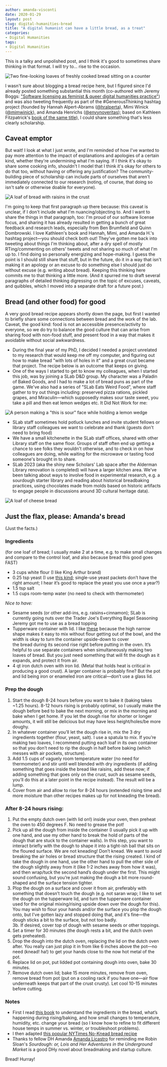 ```yaml
---
author: amanda-visconti
date: 2020-01-29
layout: post
slug: digital-humanities-bread
title: "A digital humanist can have a little bread, as a treat"
categories:
- Digital Humanities
tags:
- Digital Humanities
---
```

This is a talky and unpolished post, and I think it's good to sometimes share thinking in that format. I will try to... rise to the occasion.

![Two fine-looking loaves of freshly cooked bread sitting on a counter](https://raw.githubusercontent.com/scholarslab/scholarslab.org/master/assets/post-media/2020-01-29-bread1.jpg)

I wasn't sure about blogging a bread recipe here, but I figured since I'd already posted something substantial this month (co-authored with Jeremy Boggs: ["Software licensing as feminist & queer digital humanities practice"](https://scholarslab.lib.virginia.edu/blog/software-licenses-feminist-queer-digital-humanities-practice/)) and was also tweeting frequently as part of the #GenerousThinking hashtag project (founded by Hannah Alpert-Abrams ([@hralperta](https://twitter.com/hralperta)), Mimi Winick ([@mimwinick](https://twitter.com/mimwinick)), and Amanda Henrichs ([@envynoveritas](https://twitter.com/envynoveritas)); based on Kathleen Fitzpatrick's [book of the same title](https://jhupbooks.press.jhu.edu/title/generous-thinking)), I could share something that's less clearly scholarship.

## Caveat emptor
But wait! I look at what I just wrote, and I'm reminded of how I've wanted to pay more attention to the impact of explanations and apologies of a certain kind, whether they're undermining what I'm saying. If I think it's okay to share some cooking info, shouldn't I model that I think it's okay for others to do that too, without having or offering any justification? The community-building piece of scholarship can include parts of ourselves that aren't immediately connected to our research (noting, of course, that doing so isn't safe or otherwise doable for everyone).

![A loaf of bread with raisins in the crust](https://raw.githubusercontent.com/scholarslab/scholarslab.org/master/assets/post-media/2020-01-29-bread2.jpg)

I'm going to keep that first paragraph up there because: this caveat is unclear, if I don't include what I'm nuancing/objecting to. And I want to share the things in that paragraph, too: I'm proud of our software license focus, and sharing it has already resulted in getting a bunch of great feedback and research leads, especially from Ben Brumfield and Quinn Dombrowski. I love Kathleen's book and Hannah, Mimi, and Amanda H.'s hashtag project—you should check both out! They've gotten me back into tweeting about things I'm thinking about, after a dry spell of mostly RTing/commenting on others' tweets and not sharing so much of what I'm up to. I find doing so personally energizing and hope-making. I guess the point is I should still share that stuff, but in the future, do it in a way that isn't making it an apology or an excuse to do something else I should just do without excuse (e.g. writing about bread). Keeping this thinking here commits me to that thinking a little more. (And it spurred me to draft several paragraphs of detailed thinking digressing on the topic of excuses, caveats, and quibbles, which I moved into a separate draft for a future post.)

## Bread (and other food) for good
A very good bread recipe appears shortly down the page, but first I wanted to briefly share some connections between bread and the work of the lab. Caveat, the good kind: food is not an accessible presence/activity to everyone, so we do try to balance the good culture that can arise from sharing food with non-food stuff, and present food in a way that makes it avoidable without social awkwardness.  
* During the final year of my PhD, I decided I needed a project unrelated to my research that would keep me off my computer, and figuring out how to make bread "with lots of holes in it" and a great crust became that project. The recipe below is an outcome that keeps on giving.   
* One of the ways I started to get to know my colleagues, when I started this job, was by joining a SLab D&D group. My character was a Paladin of Baked Goods, and I had to make a lot of bread puns as part of the game. We've also had a series of "SLab Eats Weird Food", where staff gather to try out things including: preserved pizza rations, pickled grapes, and Miraculin—which supposedly makes sour taste sweet, you take a pill and then eat lemon wedges etc. It Did Not Work for me:  

![A person making a "this is sour" face while holding a lemon wedge](https://raw.githubusercontent.com/scholarslab/scholarslab.org/master/assets/post-media/2020-01-29-miraculinfail.jpeg)

* SLab staff sometimes hold potluck lunches and invite student fellows or library staff colleagues we want to celebrate and thank (guests don't need to bring food)  
* We have a small kitchenette in the SLab staff offices, shared with other Library staff on the same floor. Groups of staff often end up getting a chance to see folks they wouldn't otherwise, and to check in on how colleagues are doing, while waiting for the microwave or tasting food someone's brought in to share.  
* SLab 2023 (aka the shiny new Scholars' Lab space after the Alderman Library renovation is completed) will have a larger kitchen area. We've been talking about ways to involve food in experimental research, e.g. a sourdough starter library and reading about historical breadbaking practices, using chocolates made from molds based on historic artifacts to engage people in discussions around 3D cultural heritage data).  

![A loaf of cheese bread](https://raw.githubusercontent.com/scholarslab/scholarslab.org/master/assets/post-media/2020-01-29-bread3.jpg)

## Just the flax, please: Amanda's bread
(Just the facts.)

### Ingredients 
(for one loaf of bread; I usually make 2 at a time, e.g. to make small changes and compare to the control loaf, and also because bread this good goes FAST)

* 3 cups white flour (I like King Arthur brand)  
* 0.25 tsp yeast (I use [this kind](https://www.amazon.com/gp/product/B0001CXUHW/ref=oh_aui_search_detailpage?ie=UTF8&psc=1); single-use yeast packets don’t have the right amount; I hear it’s good to replace the yeast you use once a year?)  
* 1.5 tsp salt  
* 1.5 cups room-temp water (no need to check with thermometer) 

_Nice to have:_   
* Sesame seeds (or other add-ins, e.g. raisins+cinnamon); SLab is currently going nuts over the Trader Joe's Everything Bagel Seasoning Jeremy got me to use as a bread topping  
* Tupperware container with lid. I like [these](https://www.amazon.com/gp/product/B002PMV77G/ref=oh_aui_search_detailpage?ie=UTF8&psc=1) because the high narrow shape makes it easy to mix without flour getting out of the bowl, and the width is okay to turn the container upside-down to cover the bread during its second rise right before putting in the oven. It’s helpful to use separate containers when simultaneously making two loaves of bread. But you just need something that will fit the dough as it expands, and protect it from air.  
* 4 qt iron dutch oven with iron lid. (Metal that holds heat is critical in producing a good crust). A larger container is probably fine? But the pot and lid being iron or enameled iron are critical—don’t use a glass lid.  

### Prep the dough
1. Start the dough 8-24 hours before you want to bake it (baking takes ~1.25 hours). 8-12 hours rising is probably optimal, so I usually make the dough before bed to bake the next morning, or mix in the morning and bake when I get home. If you let the dough rise for shorter or longer amounts, it will still be delicious but may have less height/holes/be more doughy.  
2. In whatever container you’ll let the dough rise in, mix the 3 dry ingredients together (flour, yeast, salt). I use a spatula to mix. If you’re making two loaves, I recommend putting each loaf in its own container so that you don’t need to rip the dough in half before baking (which messes with air pockets, structure).  
3. Add 1.5 cups of vaguely room temperature water (no need for thermometer) and stir until well blended with dry ingredients (if adding something that goes inside the bread like raisins, add these now; if adding something that goes only on the crust, such as sesame seeds, you’ll do this at a later point in the recipe instead). The result will be a lump.  
4. Cover from air and allow to rise for 8-24 hours (extended rising time and more moisture than other recipes makes up for not kneading the bread).

### After 8-24 hours rising:
1. Put the empty dutch oven (with lid on!) inside your oven, then preheat the oven to 450 degrees F. No need to grease the pot!  
2. Pick up all the dough from inside the container (I usually pick it up with one hand, and use my other hand to break the hold of parts of the dough that are stuck to the container walls). In this step, you want to interact briefly with the dough to shape it into a tight-ish ball that sits on the floured surface. We are not kneading! Don’t knead. We want to avoid breaking the air holes or bread structure that the rising created. I kind of take the dough in one hand, use the other hand to pull the other side of the dough slightly away from it (like 1-2 inches away from how it was), and then wrap/tuck the second hand’s dough under the first. This might sound confusing, but you’re just making the dough a bit more round-shaped and the surface tension tighter.  
3. Plop the dough on a surface and cover it from air, preferably with something that doesn’t touch the dough (e.g. not saran wrap; I like to set the dough on the tupperware lid, and turn the tupperware container used for the original mixing/rising upside down over the dough for this). You may wish to flour your hands and/or the surface you plop the dough onto, but I've gotten lazy and stopped doing that, and it's fine—the dough sticks a bit to the surface, but not too badly.  
3b. If desired, cover top of dough with sesame seeds or other toppings.   
4. Set a timer for 30 minutes (the dough rests a bit, and the dutch oven gets preheated).  
5. Drop the dough into the dutch oven, replacing the lid on the dutch oven after. You really can just plop it in from like 6 inches above the pot—no need (knead! ha!) to get your hands close to the now hot metal of the pot.  
6. Replace lid on pot, put lidded pot containing dough into oven, bake 30 minutes.  
7. Remove dutch oven lid; bake 15 more minutes, remove from oven, remove bread from pot (put on a cooling rack if you have one—air flow underneath keeps that part of the crust crusty). Let cool 10-15 minutes before cutting.  

### Notes
* First I read [this book](https://www.amazon.com/gp/product/160774273X/ref=oh_aui_search_detailpage?ie=UTF8&psc=1) to understand the ingredients in the bread, what’s happening during rising/baking, and how small changes to temperature, humidity, etc. change your bread (so I know how to refine to fit different house temps in summer vs. winter, or troubleshoot problems).  
* I then adapted [this popular NYTimes No-Knead bread recipe](https://cooking.nytimes.com/recipes/11376-no-knead-bread)  
* Thanks to fellow DH Amanda [Amanda Licastro](https://twitter.com/amandalicastro) for reminding me Robin Sloan's _Sourdough: or, Lois and Her Adventures in the Underground Market_ is a good DHy novel about breadmaking and startup culture.

Bread! Hurray!
